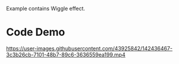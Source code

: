 Example contains Wiggle effect.

# Code Demo

https://user-images.githubusercontent.com/43925842/142436467-3c3b26cb-7101-48b7-89c6-3636559ea199.mp4

